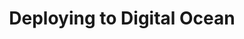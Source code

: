 ---
title: Deploying to Digital Ocean
sidebar_label: Digital Ocean
description:
  This document describes how to launch the official AWS Marketplace AMI with
  QuestDB installed and how to access and secure the instance on Amazon Web
  Services
---